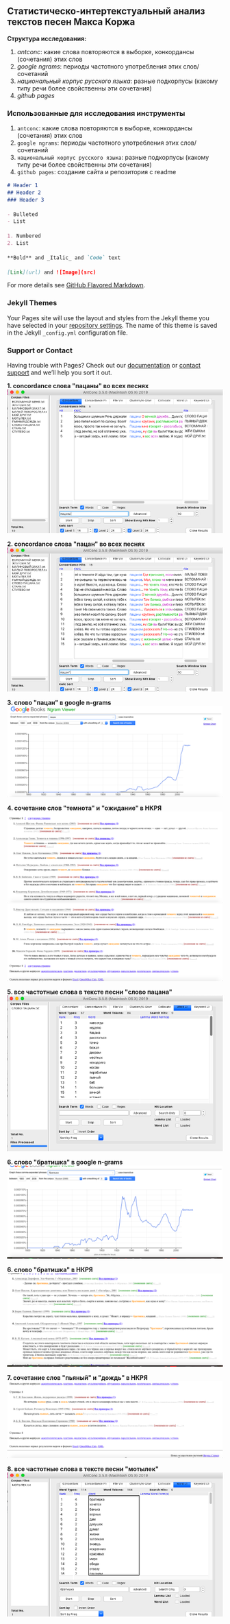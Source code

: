 ## Статистическо-интертекстуальный анализ текстов песен Макса Коржа

**Структура исследования:** 
1. _antconc_: какие слова повторяются в выборке, конкордансы (сочетания) этих слов
2. _google ngrams_: периоды частотного употребления этих слов/сочетаний
3. _национальный корпус русского языка_: разные подкорпусы (какому типу речи более свойственны эти сочетания)
4. _github pages_ 
 

### Использованные для исследования инструменты

1. `antconc`: какие слова повторяются в выборке, конкордансы (сочетания) этих слов
2. `google ngrams`: периоды частотного употребления этих слов/сочетаний
3. `национальный корпус русского языка`: разные подкорпусы (какому типу речи более свойственны эти сочетания)
4. `github pages`: создание сайта и репозитория с readme

```markdown
# Header 1
## Header 2
### Header 3

- Bulleted
- List

1. Numbered
2. List

**Bold** and _Italic_ and `Code` text

[Link](url) and ![Image](src)
```

For more details see [GitHub Flavored Markdown](https://guides.github.com/features/mastering-markdown/).

### Jekyll Themes

Your Pages site will use the layout and styles from the Jekyll theme you have selected in your [repository settings](https://github.com/mermdart/project/settings). The name of this theme is saved in the Jekyll `_config.yml` configuration file.

### Support or Contact

Having trouble with Pages? Check out our [documentation](https://help.github.com/categories/github-pages-basics/) or [contact support](https://github.com/contact) and we’ll help you sort it out.

**1. concordance слова "пацаны" во всех песнях**
![alt-text](vsepesniconcordancepatsani.png)

**2. concordance слова "пацан" во всех песнях**
![alt-text](vsepesniconcordancepatsan.png)

**3. слово "пацан" в google n-grams**
![alt-text](patsanngram.png)

**4. сочетание слов "темнота" и "ожидание" в НКРЯ**
![alt-text](temnotankrya.png)
![alt-text](temnotankrya2.png)

**5. все частотные слова в тексте песни "слово пацана"**
![alt-text](slovopatsanawordlist.png)

**6. слово "братишка" в google n-grams**
![alt-text](bratishkangram.png)

**6. слово "братишка" в НКРЯ**
![alt-text](bratishkankrya.png)

**7. сочетание слов "пьяный" и "дождь" в НКРЯ**
![alt-text](pyaniidozhdnkrya.png)

**8. все частотные слова в тексте песни "мотылек"**
![alt-text](motilekwordlist.png)


